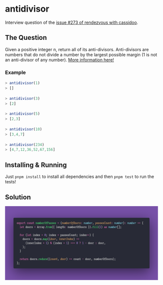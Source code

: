 # antidivisor

Interview question of the [issue #273 of rendezvous with cassidoo](https://buttondown.email/cassidoo/archive/i-dont-think-of-all-the-misery-but-of-the-beauty-4964/).

## The Question

Given a positive integer n, return all of its anti-divisors. Anti-divisors are numbers that do not divide a number by the largest possible margin (1 is not an anti-divisor of any number). [More information here!](https://oeis.org/A066272/a066272a.html)

### Example

```js
> antidivisor(1)
> []

> antidivisor(3)
> [2]

> antidivisor(5)
> [2,3]

> antidivisor(10)
> [3,4,7]

> antidivisor(234)
> [4,7,12,36,52,67,156]
```

## Installing & Running

Just `pnpm install` to install all dependencies and then `pnpm test` to run the tests!

## Solution

![Code Polaroid](./code.png)
